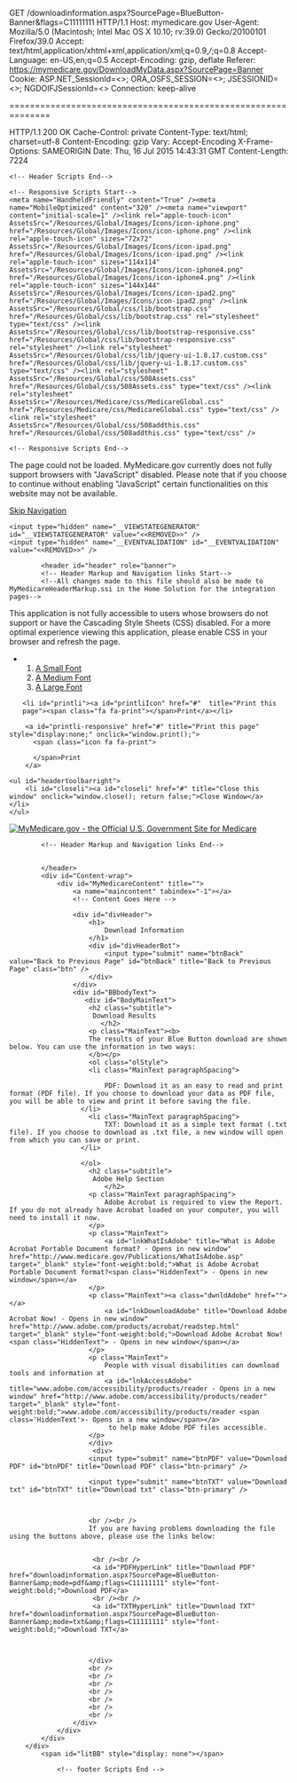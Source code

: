 GET /downloadinformation.aspx?SourcePage=BlueButton-Banner&flags=C11111111 HTTP/1.1
Host: mymedicare.gov
User-Agent: Mozilla/5.0 (Macintosh; Intel Mac OS X 10.10; rv:39.0) Gecko/20100101 Firefox/39.0
Accept: text/html,application/xhtml+xml,application/xml;q=0.9,*/*;q=0.8
Accept-Language: en-US,en;q=0.5
Accept-Encoding: gzip, deflate
Referer: https://mymedicare.gov/DownloadMyData.aspx?SourcePage=Banner
Cookie: ASP.NET_SessionId=<<REMOVED>>; ORA_OSFS_SESSION=<<REMOVED>>; JSESSIONID=<<REMOVED>>; NGDOIFJSessionId=<<REMOVED>>
Connection: keep-alive

==============================================================

HTTP/1.1 200 OK
Cache-Control: private
Content-Type: text/html; charset=utf-8
Content-Encoding: gzip
Vary: Accept-Encoding
X-Frame-Options: SAMEORIGIN
Date: Thu, 16 Jul 2015 14:43:31 GMT
Content-Length: 7224



<!DOCTYPE html PUBLIC "-//W3C//DTD XHTML 1.0 Transitional//EN" "http://www.w3.org/TR/xhtml1/DTD/xhtml1-transitional.dtd">
<html id="htmlHead" xmlns="http://www.w3.org/1999/xhtml" lang="en" xml:lang="en">
<script type="text/javascript">
    // This assets link can be referenced dynamically via each page type.
    var assetsHosts = '';
    var assetsCheck = 'True';
    var medicareUrl = 'http://www.medicare.gov';
    var AssetsDown = "false";
    // For spanish Links, Medicare Links to be updated as Spanish
    
</script>
<head id="Top"><meta http-equiv="Content-Type" content="text/html;charset=utf-8" /><title>
	MyMedicare.gov - Blue Button Download Information
</title>
    <!-- Header Scripts Start-->
    <!--[if IE]>

<meta http-equiv="imagetoolbar" content="no" />

<![endif]-->
<!-- -->

<script type='text/javascript'>var _sf_startpt=(new Date()).getTime()</script>

<link rel="shortcut icon" href="/favicon.ico" />

<!-- Pre-existing header scripts-->

<script type='text/javascript'>

  //<![CDATA[

        function mp_onload() {

            if (window.body_onload != null)

                window.body_onload();

        }

        function getAnchorValue() {

            var url = location.href;

            var urlArray = url.split('#');



            //Delete old cookie.

            document.cookie = "anchor=" + "" + "; expires=-1" + "; path=/";



            if (urlArray[1] != null && urlArray[1] != "") {

                //Create new cookie.

                document.cookie = "anchor=" + urlArray[1] + "; path=/";

            }

        }

        //]]>



</script>



<!--Medicare Libraries and styles-->

<link rel="stylesheet" href="/CSS/MedicareHeaderFooter.css" type="text/css" />
<!--<link rel="stylesheet" href="/Resources/Global/CSS/jquery.jcarousel.css" type="text/css" />-->


    <!-- Header Scripts End-->

    <!-- Responsive Scripts Start-->
    <meta name="HandheldFriendly" content="True" /><meta name="MobileOptimized" content="320" /><meta name="viewport" content="initial-scale=1" /><link rel="apple-touch-icon" AssetsSrc="/Resources/Global/Images/Icons/icon-iphone.png" href="/Resources/Global/Images/Icons/icon-iphone.png" /><link rel="apple-touch-icon" sizes="72x72" AssetsSrc="/Resources/Global/Images/Icons/icon-ipad.png" href="/Resources/Global/Images/Icons/icon-ipad.png" /><link rel="apple-touch-icon" sizes="114x114" AssetsSrc="/Resources/Global/Images/Icons/icon-iphone4.png" href="/Resources/Global/Images/Icons/icon-iphone4.png" /><link rel="apple-touch-icon" sizes="144x144" AssetsSrc="/Resources/Global/Images/Icons/icon-ipad2.png" href="/Resources/Global/Images/Icons/icon-ipad2.png" /><link AssetsSrc="/Resources/Global/css/lib/bootstrap.css" href="/Resources/Global/css/lib/bootstrap.css" rel="stylesheet" type="text/css" /><link AssetsSrc="/Resources/Global/css/lib/bootstrap-responsive.css" href="/Resources/Global/css/lib/bootstrap-responsive.css" rel="stylesheet" /><link rel="stylesheet" AssetsSrc="/Resources/Global/css/lib/jquery-ui-1.8.17.custom.css" href="/Resources/Global/css/lib/jquery-ui-1.8.17.custom.css" type="text/css" /><link rel="stylesheet" AssetsSrc="/Resources/Global/css/508Assets.css" href="/Resources/Global/css/508Assets.css" type="text/css" /><link rel="stylesheet" AssetsSrc="/Resources/Medicare/css/MedicareGlobal.css" href="/Resources/Medicare/css/MedicareGlobal.css" type="text/css" /><link rel="stylesheet" AssetsSrc="/Resources/Global/css/508addthis.css" href="/Resources/Global/css/508addthis.css" type="text/css" />



<!-- HTML5 shi/css3 media query, for IE6-8 support of HTML5 elements  -->
<!--[if lt IE 9]>
      <script src="/Javascript/html5shim.js"></script>
<![endif]-->
    
<script type="text/javascript">
    // Fix iPhone viewport scaling bug on orientation change
    (function (doc) {

        var addEvent = 'addEventListener',
        type = 'gesturestart',
        qsa = 'querySelectorAll',
        scales = [1, 1],
        meta = qsa in doc ? doc[qsa]('meta[name=viewport]') : [];

        function fix() {
            meta.content = 'width=device-width,minimum-scale=' + scales[0] + ',maximum-scale=' + scales[1];
            doc.removeEventListener(type, fix, true);
        }

        if ((meta = meta[meta.length - 1]) && addEvent in doc) {
            fix();
            scales = [.25, 4.0];
            doc[addEvent](type, fix, true);
        }

    } (document));
</script>

    <!-- Responsive Scripts End-->
<link href="/css/AuthMyMedicareHeaderFooter.css" rel="Stylesheet" type="text/css" /><link href="/CSS/MyMedicareResponsive.css" rel="Stylesheet" type="text/css" media="screen" /><link href="/applets/BlueButton/CSS/BlueButton.css" rel="Stylesheet" type="text/css" /><link href="/applets/BlueButton/CSS/BlueButtonResp.css" rel="Stylesheet" type="text/css" /><link href="/CSS/MedicarePrint.css" rel="Stylesheet" type="text/css" media="print" /></head>
<body onload='window.opener.resetTimer();'>   
    <noscript>
        <p id="js-off-message" class="alert-error">
            The page could not be loaded.  MyMedicare.gov currently does not fully support browsers with &quot;JavaScript&quot; disabled.  Please note that if you choose to continue without enabling &quot;JavaScript&quot; certain functionalities on this website may not be available.
        </p>
    </noscript>     
    <a name="Top"></a>
    <div class="SkipNav">
        <a href="#maincontent" title='Skip Navigation'>Skip Navigation</a>
    </div>
    <form name="formMyMedicare" method="post" action="applets/BlueButton/downloadinformationresp.aspx?guid=<<REMOVED>>&amp;SourcePage=BlueButton-Banner&amp;flags=C11111111" id="formMyMedicare" autocomplete="off">
<div>
<input type="hidden" name="__EVENTTARGET" id="__EVENTTARGET" value="" />
<input type="hidden" name="__EVENTARGUMENT" id="__EVENTARGUMENT" value="" />
<input type="hidden" name="__VIEWSTATE" id="__VIEWSTATE" value="<<REMOVED>>" />
</div>

<script type="text/javascript">
//<![CDATA[
var theForm = document.forms['formMyMedicare'];
if (!theForm) {
    theForm = document.formMyMedicare;
}
function __doPostBack(eventTarget, eventArgument) {
    if (!theForm.onsubmit || (theForm.onsubmit() != false)) {
        theForm.__EVENTTARGET.value = eventTarget;
        theForm.__EVENTARGUMENT.value = eventArgument;
        theForm.submit();
    }
}
//]]>
</script>


<script src="/WebResource.axd?d=<<REMOVED>>&amp;t=<<REMOVED>>" type="text/javascript"></script>


<script src="/ScriptResource.axd?d=<<REMOVED>>&amp;t=<<REMOVED>>" type="text/javascript"></script>
<script src="/ScriptResource.axd?d=<<REMOVED>>&amp;t=<<REMOVED>>" type="text/javascript"></script>
<div>

	<input type="hidden" name="__VIEWSTATEGENERATOR" id="__VIEWSTATEGENERATOR" value="<<REMOVED>>" />
	<input type="hidden" name="__EVENTVALIDATION" id="__EVENTVALIDATION" value="<<REMOVED>>" />
</div>
    <div id="OverallMedicareContainer">
        <div id="page">
            <script type="text/javascript">
//<![CDATA[
Sys.WebForms.PageRequestManager._initialize('Main_ScriptManager', document.getElementById('formMyMedicare'));
Sys.WebForms.PageRequestManager.getInstance()._updateControls([], [], [], 90);
//]]>
</script>

            <header id="header" role="banner">
            <!-- Header Markup and Navigation links Start-->
            <!--All changes made to this file should also be made to MyMedicareHeaderMarkup.ssi in the Home Solution for the integration pages-->
<p class="needCSS">
  This application is not fully accessible to users whose browsers do not support or have the Cascading Style Sheets (CSS) disabled. For a more optimal experience viewing this application, please enable CSS in your browser and refresh the page.
</p>
<nav id="headertoolbar">
  
  <ul id="headertoolbarleft">
		<li id="fontli">
			<ol>
				<li><a class="smallFont" href="#" title="Use a small font">A<span class="HiddenText"> Small Font</span></a></li>
				<li><a class="medFont" href="#" title="Use a medium font">A<span class="HiddenText"> Medium Font</span></a></li>
				<li><a class="largeFont" href="#" title="Use a large font">A<span class="HiddenText"> Large Font</span></a></li>
			</ol>
		</li>
    
    <li id="printli"><a id="printliIcon" href="#"  title="Print this page"><span class="fa fa-print"></span>Print</a></li>
    
    
  </ul>
  <div id="viewli" class="toolbarmenu">
 
        <a id="printli-responsive" href="#" title="Print this page" style="display:none;" onclick="window.print();">
          <span class="icon fa fa-print">
            
          </span>Print
        </a>
      
  </div>

  
	<ul id="headertoolbarright">
		<li id="closeli"><a id="closeli" href="#" title="Close this window" onclick="window.close(); return false;">Close Window</a>
    </li>
	</ul>

</nav>

<div id="headerlogocontent">
    <div id="headerlogo">
      <a title="MyMedicare.gov - the Official U.S. Government Site for Medicare" href="#" id="headerlogo-link">
         <img alt="MyMedicare.gov - the Official U.S. Government Site for Medicare" src="/Images/mymedicare_logo_sprite.png" />
      </a>
    </div>
</div>

            <!-- Header Markup and Navigation links End-->
            
             
            </header>
            <div id="Content-wrap">                
                <div id="MyMedicareContent" title="">
                    <a name="maincontent" tabindex="-1"></a>
                    <!-- Content Goes Here -->
                    
                    <div id="divHeader">
                        <h1>
                            Download Information
                        </h1>
                        <div id="divHeaderBot">
                            <input type="submit" name="btnBack" value="Back to Previous Page" id="btnBack" title="Back to Previous Page" class="btn" />
                        </div>
                    </div>
                    <div id="BBbodyText"> 
                       <div id="BodyMainText">
                        <h2 class="subtitle">
                         Download Results
                           </h2>                     
                        <p class="MainText"><b>
                        The results of your Blue Button download are shown below. You can use the information in two ways:
                        </b></p>
                        <ol class="olStyle">
                        <li class="MainText paragraphSpacing">
                      
                            PDF: Download it as an easy to read and print format (PDF file). If you choose to download your data as PDF file, you will be able to view and print it before saving the file.
                      </li>                    
                        <li class="MainText paragraphSpacing">
                            TXT: Download it as a simple text format (.txt file). If you choose to download as .txt file, a new window will open from which you can save or print.
                      </li>
                        
                      </ol>               
                        <h2 class="subtitle">
                         Adobe Help Section
                            </h2>
                        <p class="MainText paragraphSpacing">
                            Adobe Acrobat is required to view the Report. If you do not already have Acrobat loaded on your computer, you will need to install it now.
                        </p>
                        <p class="MainText">
                            <a id="lnkWhatIsAdobe" title="What is Adobe Acrobat Portable Document format? - Opens in new window" href="http://www.medicare.gov/Publications/WhatIsAdobe.asp" target="_blank" style="font-weight:bold;">What is Adobe Acrobat Portable Document format?<span class="HiddenText"> - Opens in new window</span></a>
                        </p>
                        <p class="MainText"><a class="dwnldAdobe" href=""></a>
                            <a id="lnkDownloadAdobe" title="Download Adobe Acrobat Now! - Opens in new window" href="http://www.adobe.com/products/acrobat/readstep.html" target="_blank" style="font-weight:bold;">Download Adobe Acrobat Now!<span class="HiddenText"> - Opens in new window</span></a>
                        </p>
                        <p class="MainText">
                            People with visual disabilities can download tools and information at 
                            <a id="lnkAccessAdobe" title="www.adobe.com/accessibility/products/reader - Opens in a new window" href="http://www.adobe.com/accessibility/products/reader" target="_blank" style="font-weight:bold;">www.adobe.com/accessibility/products/reader <span class='HiddenText'>- Opens in a new window</span></a>
                             to help make Adobe PDF files accessible.
                        </p>      
                        </div>                 
                         <div>
                        <input type="submit" name="btnPDF" value="Download PDF" id="btnPDF" title="Download PDF" class="btn-primary" />
                           
                        <input type="submit" name="btnTXT" value="Download txt" id="btnTXT" title="Download txt" class="btn-primary" />    
                        
                        

                        <br /><br />
                        If you are having problems downloading the file using the buttons above, please use the links below:
                        
                         
                         <br /><br />
                         <a id="PDFHyperLink" title="Download PDF" href="downloadinformation.aspx?SourcePage=BlueButton-Banner&amp;mode=pdf&amp;flags=C11111111" style="font-weight:bold;">Download PDF</a>
                         <br /><br />
                         <a id="TXTHyperLink" title="Download TXT" href="downloadinformation.aspx?SourcePage=BlueButton-Banner&amp;mode=txt&amp;flags=C11111111" style="font-weight:bold;">Download TXT</a>

                        
                                      
                        </div>    
                        <br />
                        <br />
                        <br />
                        <br />
                        <br />
                        <br />
                        <br />                                            
                    </div>
                </div>
            </div>
        </div>
            <span id="litBB" style="display: none"></span>
<input name="inpScreenWidth" type="hidden" id="inpScreenWidth" maxlength="5" value="0" />
    </div>
    <!-- footer Scripts Start -->
                <script type='text/javascript' src='/Javascript/jquery-1.7.2.js'></script>

<script type='text/javascript' src='/Resources/Global/JS/lib/jquery.listen.js'></script>

<script type='text/javascript' src='/Resources/Global/JS/lib/jquery-ui-1.8.17.custom.js'></script>

<!--<script type='text/javascript' src='/Resources/Global/JS/508addthis.js'></script>-->

<script type='text/javascript' src='/Resources/Medicare/JS/topNavigation.js'></script>

<script type='text/javascript' src='/Resources/Medicare/JS/medicareutils.js'></script>

<link href='/Resources/Medicare/CSS/MedicarePrint.css' type='text/css' rel='stylesheet' media='print' />


<!-- Execute JS on media queries -->
<!--[if lt IE 10]>
  <script type="text/javascript" src="/Resources/Global/JS/matchMedia.js"></script>
  <script type="text/javascript" src="/Resources/Global/JS/matchMedia.addListener.js"></script>
<![endif]-->
<script type='text/javascript' src='/Resources/Global/JS/enquire.min.js'></script>
<script type='text/javascript' src='/Javascript/responsive-actions.js'></script>


<!--Font Resize Script-->

<script type='text/javascript' src='/Resources/Medicare/JS/fontsizer.jquery.js'></script>

<script type='text/javascript'>

  $(document).ready(function () {

  fontResizer();
  $("html").click(function () {
  $("li[class*='-active'] a.toolbarmenu-a").click();
  });

  $(".toolbarmenu-a").on("click", function () {
  if ($(this).parent().hasClass("toolbarmenu-active") || $(this).hasClass("active")) {
  var self = $(this);

  $("#menu-btn[class*='active'] a").click();
  $("li[class*='-active'] a.toolbarmenu-a").each(function (index) {
  if (self.parent().attr("id") != $(this).parent().attr("id")) {
  $(this).click();
  }
  });

  }
  });

  });

  function handleBtnKeyUp(event, id)
  {
  event = event || window.event;
  //alert($(id).attr("href"));
  if(event.keyCode === 32)
  {
  $(id).click();
  }
  event.stopPropagation();
  }
</script>


<!-- Scripts to replace the Relative path for Medicare links  -->
<script type='text/javascript'>
  $(document).ready(function () {
  //Footer Images if Assets is down
  $('#footer-bottom img').each(function () {
  var $this = $(this);
  imgHref = $this.attr('src');
  //alert(AssetsDown);
  //alert(imgHref);
  if (AssetsDown == 'true') {
  if (imgHref.indexOf('logoSprite.png') > 0) {
  $this.attr('src', '/../Images/Medicare/logoSprite.png');
  }
  else if (imgHref.indexOf('socialMedia.png') > 0) {
  $this.attr('src', '/../Images/Medicare/socialMedia.png');
  }
  }
  });
  $('#footer-top img').each(function () {
  var $this = $(this);
  imgHref = $this.attr('src');
  //alert(AssetsDown);
  //alert(imgHref);
  if (AssetsDown == 'true') {
  if (imgHref.indexOf('logoSprite.png') > 0) {
  $this.attr('src', '/../Images/Medicare/logoSprite.png');
  }
  else if (imgHref.indexOf('socialMedia.png') > 0) {
  $this.attr('src', '/../Images/Medicare/socialMedia.png');
  }
  }
  });
  });
</script>

<!-- Scripts to address skipnav issue for Chrome -->  
<script type='text/javascript'>
  $('a#skipNavigation').bind('keydown', function(event){
  
      //remove deafult href if set
      $(this).attr("href", "javascript:void(0);");
            
      //use page h1 as target or set rel attribute to set up custom area of focus
      //for custom, set rel to ".classname" or "#idname"
      var elemet =($(this).attr("rel")) ? $(this).attr("rel") : "h1";
      
      //if no custom element is et get position of h1
      
      var pos = (element) ? $(element).offset() : $("h1").offset();
      
      //detect if enter key is pressed
      if (event.keyCode === 13){
                
          $(element).attr("tabindex", "-1");  //set nagative index on scroll target
          $(document).scrollTop(pos.top);  //scroll to top of target
          $(element).focus(); //set visual focus to tagret
          event.preventDefault(); //prevent default Enter key functionality for page
          
          }
          
});

      
</script>


<script type='text/javascript' src='/Resources/Global/JS/jquery.hcmode-detection.js'></script>


  
                <!-- footer Scripts End -->

    

<script type="text/javascript">
//<![CDATA[
Sys.Application.initialize();
//]]>
</script>
</form>
</body>

</html>
